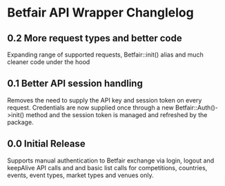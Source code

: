 Betfair API Wrapper Changlelog
==============================

## 0.2 More request types and better code

Expanding range of supported requests, Betfair::init() alias and much cleaner code under the hood

## 0.1 Better API session handling

Removes the need to supply the API key and session token on every request. Credentials are now supplied once through a new Betfair::Auth()->init() method and the session token is managed and refreshed by the package.

## 0.0 Initial Release

Supports manual authentication to Betfair exchange via login, logout and keepAlive API calls and and basic list calls for competitions, countries, events, event types, market types and venues only.
